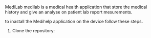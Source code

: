MediLab 
medilab is a medical health application that store the medical history and give an analyse on patient lab report mesurements.  

to inastall the Medihelp application on the device follow these steps. 
1. Clone the repository: 
